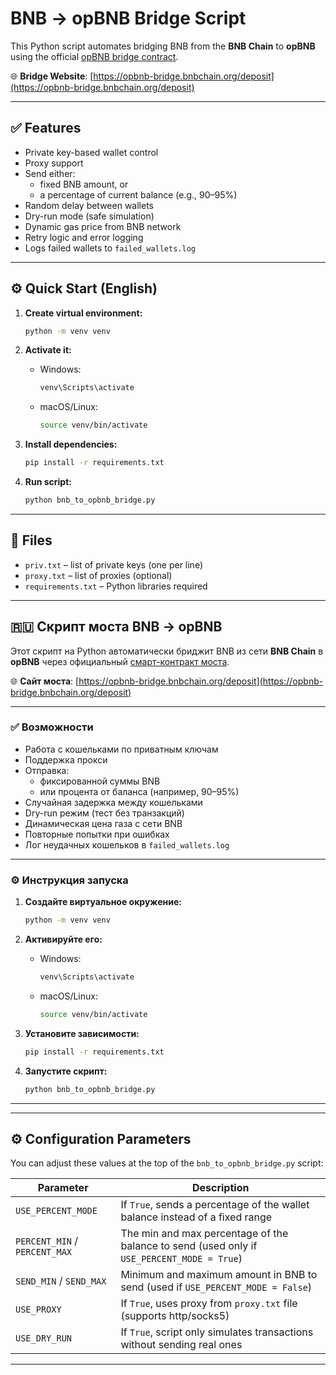 
# BNB → opBNB Bridge Script

This Python script automates bridging BNB from the **BNB Chain** to **opBNB** using the official [opBNB bridge contract](https://bscscan.com/address/0xF05F0e4362859c3331Cb9395CBC201E3Fa6757Ea).

🌐 **Bridge Website**: [https://opbnb-bridge.bnbchain.org/deposit](https://opbnb-bridge.bnbchain.org/deposit)

---

## ✅ Features

- Private key-based wallet control
- Proxy support
- Send either:
  - fixed BNB amount, or
  - a percentage of current balance (e.g., 90–95%)
- Random delay between wallets
- Dry-run mode (safe simulation)
- Dynamic gas price from BNB network
- Retry logic and error logging
- Logs failed wallets to `failed_wallets.log`

---

## ⚙️ Quick Start (English)

1. **Create virtual environment:**
   ```bash
   python -m venv venv
   ```

2. **Activate it:**
   - Windows:
     ```bash
     venv\Scripts\activate
     ```
   - macOS/Linux:
     ```bash
     source venv/bin/activate
     ```

3. **Install dependencies:**
   ```bash
   pip install -r requirements.txt
   ```

4. **Run script:**
   ```bash
   python bnb_to_opbnb_bridge.py
   ```

---

## 📂 Files

- `priv.txt` – list of private keys (one per line)
- `proxy.txt` – list of proxies (optional)
- `requirements.txt` – Python libraries required

---

## 🇷🇺 Скрипт моста BNB → opBNB

Этот скрипт на Python автоматически бриджит BNB из сети **BNB Chain** в **opBNB** через официальный [смарт-контракт моста](https://bscscan.com/address/0xF05F0e4362859c3331Cb9395CBC201E3Fa6757Ea).

🌐 **Сайт моста**: [https://opbnb-bridge.bnbchain.org/deposit](https://opbnb-bridge.bnbchain.org/deposit)

---

### ✅ Возможности

- Работа с кошельками по приватным ключам
- Поддержка прокси
- Отправка:
  - фиксированной суммы BNB
  - или процента от баланса (например, 90–95%)
- Случайная задержка между кошельками
- Dry-run режим (тест без транзакций)
- Динамическая цена газа с сети BNB
- Повторные попытки при ошибках
- Лог неудачных кошельков в `failed_wallets.log`

---

### ⚙️ Инструкция запуска

1. **Создайте виртуальное окружение:**
   ```bash
   python -m venv venv
   ```

2. **Активируйте его:**
   - Windows:
     ```bash
     venv\Scripts\activate
     ```
   - macOS/Linux:
     ```bash
     source venv/bin/activate
     ```

3. **Установите зависимости:**
   ```bash
   pip install -r requirements.txt
   ```

4. **Запустите скрипт:**
   ```bash
   python bnb_to_opbnb_bridge.py
   ```

---

---

## ⚙️ Configuration Parameters

You can adjust these values at the top of the `bnb_to_opbnb_bridge.py` script:

| Parameter         | Description |
|------------------|-------------|
| `USE_PERCENT_MODE` | If `True`, sends a percentage of the wallet balance instead of a fixed range |
| `PERCENT_MIN` / `PERCENT_MAX` | The min and max percentage of the balance to send (used only if `USE_PERCENT_MODE = True`) |
| `SEND_MIN` / `SEND_MAX` | Minimum and maximum amount in BNB to send (used if `USE_PERCENT_MODE = False`) |
| `USE_PROXY`      | If `True`, uses proxy from `proxy.txt` file (supports http/socks5) |
| `USE_DRY_RUN`    | If `True`, script only simulates transactions without sending real ones |

---
